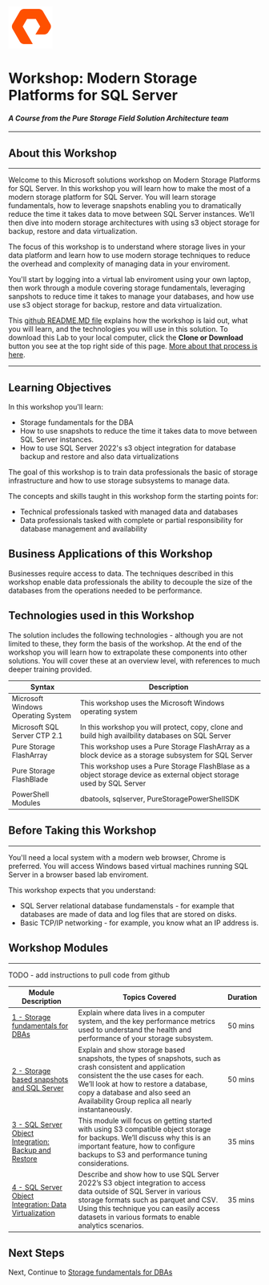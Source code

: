 ![](graphics/purestorage.png)

# Workshop: Modern Storage Platforms for SQL Server

#### <i>A Course from the Pure Storage Field Solution Architecture team</i>

---

## About this Workshop

---

Welcome to this Microsoft solutions workshop on Modern Storage Platforms for SQL Server. In this workshop you will learn how to make the most of a modern storage platform for SQL Server. You will learn storage fundamentals, how to leverage snapshots enabling you to dramatically reduce the time it takes data to move between SQL Server instances. We’ll then dive into modern storage architectures with using s3 object storage for backup, restore and data virtualization. 

The focus of this workshop is to understand where storage lives in your data platform and learn how to use modern storage techniques to reduce the overhead and complexity of managing data in your enviroment.

You'll start by logging into a virtual lab enviroment using your own laptop, then work through a module covering storage fundamentals, leveraging sanpshots to reduce time it takes to manage your databases, and how use use s3 object storage for backup, restore and data virtualization. 

This [github README.MD file](https://lab.github.com/githubtraining/introduction-to-github) explains how the workshop is laid out, what you will learn, and the technologies you will use in this solution. To download this Lab to your local computer, click the **Clone or Download** button you see at the top right side of this page. [More about that process is here](https://help.github.com/en/github/creating-cloning-and-archiving-repositories/cloning-a-repository). 


---

## Learning Objectives

In this workshop you'll learn:

- Storage fundamentals for the DBA
- How to use snapshots to reduce the time it takes data to move between SQL Server instances.
- How to use SQL Server 2022's s3 object integration for database backup and restore and also data virtualizations

The goal of this workshop is to train data professionals the basic of storage infrastructure and how to use storage subsystems to manage data.

The concepts and skills taught in this workshop form the starting points for:

- Technical professionals tasked with managed data and databases
- Data professionals tasked with complete or partial responsibility for database management and availability


## Business Applications of this Workshop

Businesses require access to data. The techniques described in this workshop enable data professionals the ability to decouple the size of the databases from the operations needed to be performance. 


## Technologies used in this Workshop

The solution includes the following technologies - although you are not limited to these, they form the basis of the workshop. At the end of the workshop you will learn how to extrapolate these components into other solutions. You will cover these at an overview level, with references to much deeper training provided.


| Syntax      | Description |
| ----------- | ----------- |
| Microsoft Windows Operating System	 | This workshop uses the Microsoft Windows operating system |
| Microsoft SQL Server CTP 2.1 | In this workshop you will protect, copy, clone and build high availbility databases on SQL Server |
| Pure Storage FlashArray	 | This workshop uses a Pure Storage FlashArray as a block device as a storage subsystem for SQL Server |
| Pure Storage FlashBlade	 | This workshop uses a Pure Storage FlashBlase as a object storage device as external object storage used by SQL Server  |
| PowerShell Modules | dbatools, sqlserver, PureStoragePowerShellSDK


## Before Taking this Workshop

---

You'll need a local system with a modern web browser, Chrome is preferred. You will access Windows based virtual machines running SQL Server in a browser based lab enviroment.

This workshop expects that you understand:
* SQL Server relational database fundamenstals - for example that databases are made of data and log files that are stored on disks.
* Basic TCP/IP networking - for example, you know what an IP address is.


## Workshop Modules

---

TODO - add instructions to pull code from github

| Module Description |  Topics Covered | Duration
| ----------- | ----------- | ----------- | 
| [1 - Storage fundamentals for DBAs](./ModernStoragePlatformsForSqlServer/1-StorageFundamentalsForDBAs.md) | Explain where data lives in a computer system, and the key performance metrics used to understand the health and performance of your storage subsystem. | 50 mins |
| [2 - Storage based snapshots and SQL Server](./ModernStoragePlatformsForSqlServer/2-StorageSnapshotsForSqlServer.md) | Explain and show storage based snapshots, the types of snapshots, such as crash consistent and application consistent the the use cases for each. We’ll look at how to restore a database, copy a database and also seed an Availability Group replica all nearly instantaneously. | 50 mins | 
| [3 - SQL Server Object Integration: Backup and Restore](./ModernStoragePlatformsForSqlServer/3-SQLObjectIntegrationBackupRestore.md) | This module will focus on getting started with using S3 compatible object storage for backups. We’ll discuss why this is an important feature, how to configure backups to S3 and performance tuning considerations. | 35 mins
| [4 - SQL Server Object Integration: Data Virtualization](./ModernStoragePlatformsForSqlServer/4-SQLObjectIntegrationDataVirtualization.md) | Describe and show how to use SQL Server 2022’s S3 object integration to access data outside of SQL Server in various storage formats such as parquet and CSV. Using this technique you can easily access datasets in various formats to enable analytics scenarios. | 35 mins

## Next Steps

Next, Continue to [Storage fundamentals for DBAs](./ModernStoragePlatformsForSqlServer/1-StorageFundamentalsForDBAs.md)

